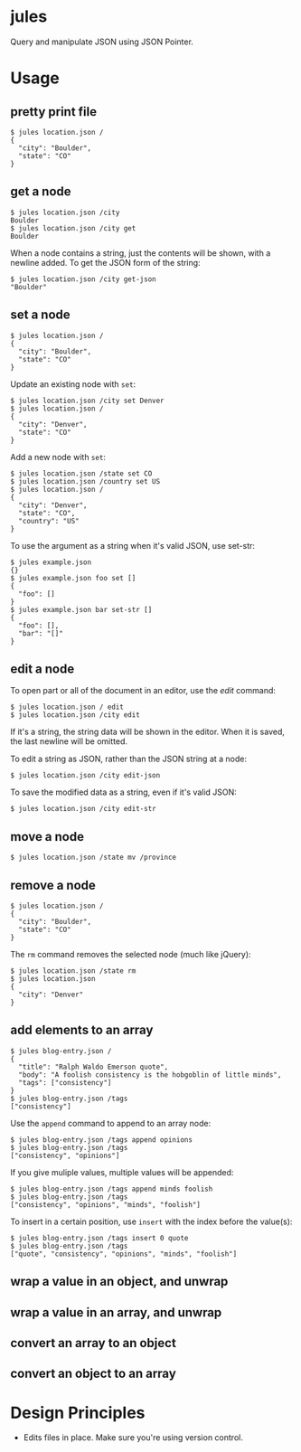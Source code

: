 # jules

Query and manipulate JSON using JSON Pointer.

# Usage

## pretty print file

    $ jules location.json /
    {
      "city": "Boulder",
      "state": "CO"
    }
    
## get a node

    $ jules location.json /city
    Boulder
    $ jules location.json /city get
    Boulder

When a node contains a string, just the contents will be shown, with a newline added. To get the JSON form of the string:

    $ jules location.json /city get-json
    "Boulder"

## set a node

    $ jules location.json /
    {
      "city": "Boulder",
      "state": "CO"
    }

Update an existing node with `set`:

    $ jules location.json /city set Denver
    $ jules location.json /
    {
      "city": "Denver",
      "state": "CO"
    }

Add a new node with `set`:

    $ jules location.json /state set CO
    $ jules location.json /country set US
    $ jules location.json /
    {
      "city": "Denver",
      "state": "CO",
      "country": "US"
    }

To use the argument as a string when it's valid JSON, use set-str:

    $ jules example.json
    {}
    $ jules example.json foo set []
    {
      "foo": []
    }
    $ jules example.json bar set-str []
    {
      "foo": [],
      "bar": "[]"
    }

## edit a node

To open part or all of the document in an editor, use the *edit* command:

    $ jules location.json / edit
    $ jules location.json /city edit

If it's a string, the string data will be shown in the editor. When it is saved, the last newline will be omitted.

To edit a string as JSON, rather than the JSON string at a node:

    $ jules location.json /city edit-json

To save the modified data as a string, even if it's valid JSON:

    $ jules location.json /city edit-str

## move a node

    $ jules location.json /state mv /province

## remove a node

    $ jules location.json /
    {
      "city": "Boulder",
      "state": "CO"
    }

The `rm` command removes the selected node (much like jQuery):

    $ jules location.json /state rm
    $ jules location.json
    {
      "city": "Denver"
    }

## add elements to an array

    $ jules blog-entry.json /
    {
      "title": "Ralph Waldo Emerson quote",
      "body": "A foolish consistency is the hobgoblin of little minds",
      "tags": ["consistency"]
    }
    $ jules blog-entry.json /tags
    ["consistency"]

Use the `append` command to append to an array node:

    $ jules blog-entry.json /tags append opinions
    $ jules blog-entry.json /tags
    ["consistency", "opinions"]

If you give muliple values, multiple values will be appended:

    $ jules blog-entry.json /tags append minds foolish
    $ jules blog-entry.json /tags
    ["consistency", "opinions", "minds", "foolish"]

To insert in a certain position, use `insert` with the index before the value(s):

    $ jules blog-entry.json /tags insert 0 quote
    $ jules blog-entry.json /tags
    ["quote", "consistency", "opinions", "minds", "foolish"]

## wrap a value in an object, and unwrap

## wrap a value in an array, and unwrap

## convert an array to an object

## convert an object to an array

# Design Principles

* Edits files in place. Make sure you're using version control.
